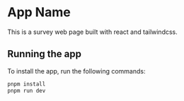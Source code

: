 # App Name

This is a survey web page built with react and tailwindcss.

## Running the app

To install the app, run the following commands:

```bash
pnpm install
pnpm run dev
```
